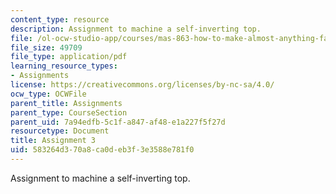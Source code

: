 ```yaml
---
content_type: resource
description: Assignment to machine a self-inverting top.
file: /ol-ocw-studio-app/courses/mas-863-how-to-make-almost-anything-fall-2002/583264d370a8ca0deb3f3e3588e781f0_assignment3.pdf
file_size: 49709
file_type: application/pdf
learning_resource_types:
- Assignments
license: https://creativecommons.org/licenses/by-nc-sa/4.0/
ocw_type: OCWFile
parent_title: Assignments
parent_type: CourseSection
parent_uid: 7a94edfb-5c1f-a847-af48-e1a227f5f27d
resourcetype: Document
title: Assignment 3
uid: 583264d3-70a8-ca0d-eb3f-3e3588e781f0
---
```

Assignment to machine a self-inverting top.